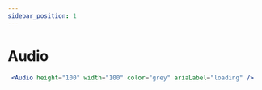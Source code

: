 ```yaml
---
sidebar_position: 1
---
```

# Audio

```jsx live
 <Audio height="100" width="100" color="grey" ariaLabel="loading" />
```
